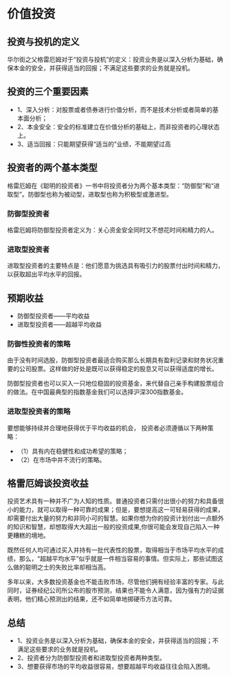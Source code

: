 # 价值投资

## 投资与投机的定义
华尔街之父格雷厄姆对于“投资与投机”的定义：投资业务是以深入分析为基础，确保本金的安全，并获得适当的回报；不满足这些要求的业务就是投机。

## 投资的三个重要因素
- 1、深入分析：对股票或者债券进行价值分析，而不是技术分析或者简单的基本面分析；
- 2、本金安全：安全的标准建立在价值分析的基础上，而非投资者的心理状态上。
- 3、适当回报：只能期望获得“适当的”业绩，不能期望过高

## 投资者的两个基本类型
格雷厄姆在《聪明的投资者》一书中将投资者分为两个基本类型：“防御型”和“进取型”。防御型也称为被动型，进取型也称为积极型或激进型。

### 防御型投资者
格雷厄姆将防御型投资者定义为：关心资金安全同时又不想花时间和精力的人。

### 进取型投资者
进取型投资者的主要特点是：他们愿意为挑选具有吸引力的股票付出时间和精力，以获取超出平均水平的回报。

## 预期收益
- 防御型投资者——平均收益
- 进取型投资者——超越平均收益

### 防御性投资者的策略
由于没有时间选股，防御型投资者最适合购买那么长期具有盈利记录和财务状况重要的公司股票。这样做的好处是既可以获得稳定的股息又可以获得适度的增长。

防御型投资者也可以买入一只地位稳固的投资基金，来代替自己亲手构建股票组合的做法。在中国最典型的指数基金我们可以选择沪深300指数基金。

### 进取型投资者的策略
要想能够持续并合理地获得优于平均收益的机会，
投资者必须遵循以下两种策略：
- （1）具有内在稳健性和成功希望的策略；
- （2）在市场中并不流行的策略。

## 格雷厄姆谈投资收益
投资艺术具有一种并不广为人知的性质。普通投资者只需付出很小的努力和具备很小的能力，就可以取得一种可靠的成果；但是，要想提高这一可轻易获得的成果，却需要付出大量的努力和非同小可的智慧。如果你想为你的投资计划付出一点额外的知识和智慧，却想取得大大超出一般的投资成果,你很可能会发现自己陷入一种更糟糕的境地。

既然任何人均可通过买入并持有一批代表性的股票，取得相当于市场平均水平的成绩，那么，“超越平均水平”似乎就是一件相当容易的事情。但实际上，那些试图这么做的聪明之士的失败比率却相当高。

多年以来，大多数投资基金也不能击败市场，尽管他们拥有经验丰富的专家。与此同时，证券经纪公司所公布的股市预测，结果也不能令人满意，因为强有力的证据表明，他们精心预测出的结果，还不如简单地掷硬币方法可靠。

## 总结
- 1、投资业务是以深入分析为基础，确保本金的安全，并获得适当的回报；不满足这些要求的业务就是投机。
- 2、投资者分为防御型投资者和进取型投资者两种类型。
- 3、想要获得市场的平均收益很容易，想要超越平均收益往往会陷入困境。